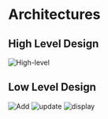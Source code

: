 # Architectures
## High Level Design
![High-level](https://user-images.githubusercontent.com/89718171/132348491-b5810a35-02c7-4264-ae6c-ded4ac0d6ead.PNG)
## Low Level Design
![Add](https://user-images.githubusercontent.com/89718171/132348150-86762005-1996-469a-85a8-b35b13ae8484.PNG)
![update](https://user-images.githubusercontent.com/89718171/132348385-1a5bf41a-b9f4-4b2c-ac9d-3f0c831384f7.PNG)
![display](https://user-images.githubusercontent.com/89718171/132348648-f697bad8-8fd2-4016-a576-c1a312a8a527.jpeg)
